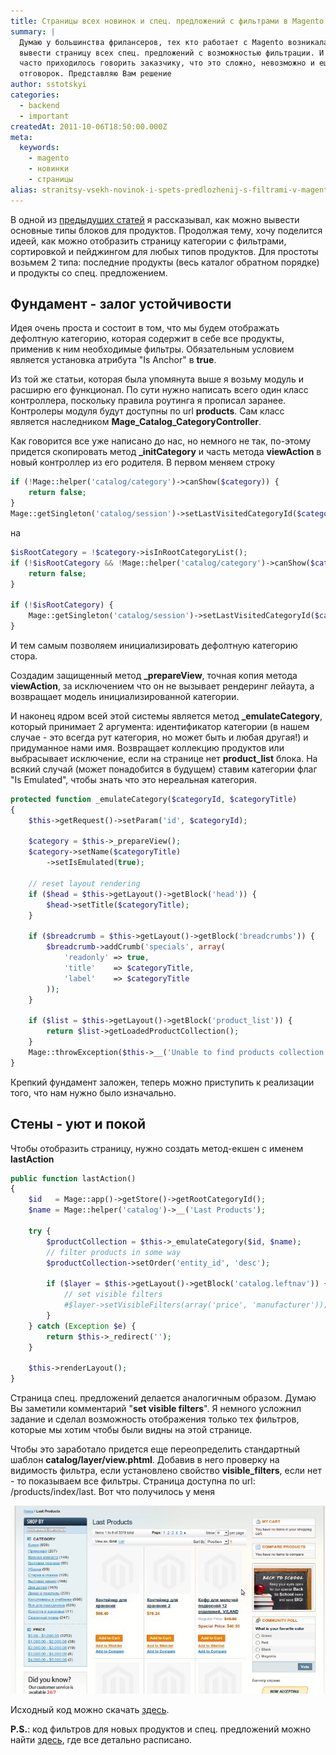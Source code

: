 ```yaml
---
title: Страницы всех новинок и спец. предложений с фильтрами в Magento
summary: |
  Думаю у большинства фрилансеров, тех кто работает с Magento возникала задача
  вывести страницу всех спец. предложений с возможностью фильтрации. И наверняка
  часто приходилось говорить заказчику, что это сложно, невозможно и еще кучу
  отговорок. Представляю Вам решение
author: sstotskyi
categories:
  - backend
  - important
createdAt: 2011-10-06T18:50:00.000Z
meta:
  keywords:
    - magento
    - новинки
    - страницы
alias: stranitsy-vsekh-novinok-i-spets-predlozhenij-s-filtrami-v-magento
---
```


В одной из [предыдущих статей](../bloki-kak-vyvesti-spisok-vsekh-novinok-ili-spets-predlozhenii-v-magento) я рассказывал, как можно вывести основные типы блоков для продуктов. Продолжая тему, хочу поделится идеей, как можно отобразить страницу категории с фильтрами, сортировкой и пейджингом для любых типов продуктов. Для простоты возьмем 2 типа: последние продукты (весь каталог обратном порядке) и продукты со спец. предложением.

## Фундамент - залог устойчивости

Идея очень проста и состоит в том, что мы будем отображать дефолтную категорию, которая содержит в себе все продукты, применив к ним необходимые фильтры. Обязательным условием является установка атрибута "Is Anchor" в **true**.

Из той же статьи, которая была упомянута выше я возьму модуль и расширю его функционал. По сути нужно написать всего один класс контроллера, поскольку правила роутинга я прописал заранее. Контролеры модуля будут доступны по url **products**. Сам класс является наследником **Mage\_Catalog\_CategoryController**.

Как говорится все уже написано до нас, но немного не так, по-этому придется скопировать метод **\_initCategory** и часть метода **viewAction** в новый контроллер из его родителя. В первом меняем строку

```php
if (!Mage::helper('catalog/category')->canShow($category)) {
    return false;
}
Mage::getSingleton('catalog/session')->setLastVisitedCategoryId($category->getId());
```

на

```php
$isRootCategory = !$category->isInRootCategoryList();
if (!$isRootCategory && !Mage::helper('catalog/category')->canShow($category)) {
    return false;
}

if (!$isRootCategory) {
    Mage::getSingleton('catalog/session')->setLastVisitedCategoryId($category->getId());
}
```

И тем самым позволяем инициализировать дефолтную категорию стора.

Создадим защищенный метод **\_prepareView**, точная копия метода **viewAction**, за исключением что он не вызывает рендеринг лейаута, а возвращает модель инициализированной категории.

И наконец ядром всей этой системы является метод **\_emulateCategory**, который принимает 2 аргумента: идентификатор категории (в нашем случае - это всегда рут категория, но может быть и любая другая!) и придуманное нами имя. Возвращает коллекцию продуктов или выбрасывает исключение, если на странице нет **product\_list** блока. На всякий случай (может понадобится в будущем) ставим категории флаг "Is Emulated", чтобы знать что это нереальная категория.

```php
protected function _emulateCategory($categoryId, $categoryTitle)
{
    $this->getRequest()->setParam('id', $categoryId);

    $category = $this->_prepareView();
    $category->setName($categoryTitle)
        ->setIsEmulated(true);

    // reset layout rendering
    if ($head = $this->getLayout()->getBlock('head')) {
        $head->setTitle($categoryTitle);
    }

    if ($breadcrumb = $this->getLayout()->getBlock('breadcrumbs')) {
        $breadcrumb->addCrumb('specials', array(
            'readonly' => true,
            'title'    => $categoryTitle,
            'label'    => $categoryTitle
        ));
    }

    if ($list = $this->getLayout()->getBlock('product_list')) {
        return $list->getLoadedProductCollection();
    }
    Mage::throwException($this->__('Unable to find products collection'));
}
```

Крепкий фундамент заложен, теперь можно приступить к реализации того, что нам нужно было изначально.

## Стены - уют и покой

Чтобы отобразить страницу, нужно создать метод-екшен с именем **lastAction**

```php
public function lastAction()
{
    $id   = Mage::app()->getStore()->getRootCategoryId();
    $name = Mage::helper('catalog')->__('Last Products');

    try {
        $productCollection = $this->_emulateCategory($id, $name);
        // filter products in some way
        $productCollection->setOrder('entity_id', 'desc');

        if ($layer = $this->getLayout()->getBlock('catalog.leftnav')) {
            // set visible filters
            #$layer->setVisibleFilters(array('price', 'manufacturer'));
        }
    } catch (Exception $e) {
        return $this->_redirect('');
    }

    $this->renderLayout();
}
```

Страница спец. предложений делается аналогичным образом. Думаю Вы заметили комментарий "**set visible filters**". Я немного усложнил задание и сделал возможность отображения только тех фильтров, которые мы хотим чтобы были видны на этой странице.

Чтобы это заработало придется еще переопределить стандартный шаблон **catalog/layer/view.phtml**. Добавив в него проверку на видимость фильтра, если установлено свойство **visible\_filters**, если нет - то показываем все фильтры. Страница доступна по url: /products/index/last. Вот что получилось у меня

![Magento special products page](./last_products.jpg)

Исходный код можно скачать [здесь](./Freaks_Product_Ext.zip).

**P.S.**: код фильтров для новых продуктов и спец. предложений можно найти [здесь](../bloki-kak-vyvesti-spisok-vsekh-novinok-ili-spets-predlozhenii-v-magento), где все детально расписано.
